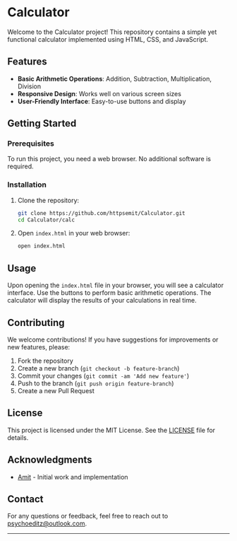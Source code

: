 

# Calculator

Welcome to the Calculator project! This repository contains a simple yet functional calculator implemented using HTML, CSS, and JavaScript.

## Features

- **Basic Arithmetic Operations**: Addition, Subtraction, Multiplication, Division
- **Responsive Design**: Works well on various screen sizes
- **User-Friendly Interface**: Easy-to-use buttons and display

## Getting Started

### Prerequisites

To run this project, you need a web browser. No additional software is required.

### Installation

1. Clone the repository:

   ```bash
   git clone https://github.com/httpsemit/Calculator.git
   cd Calculator/calc
   ```

2. Open `index.html` in your web browser:

   ```bash
   open index.html
   ```

## Usage

Upon opening the `index.html` file in your browser, you will see a calculator interface. Use the buttons to perform basic arithmetic operations. The calculator will display the results of your calculations in real time.

## Contributing

We welcome contributions! If you have suggestions for improvements or new features, please:

1. Fork the repository
2. Create a new branch (`git checkout -b feature-branch`)
3. Commit your changes (`git commit -am 'Add new feature'`)
4. Push to the branch (`git push origin feature-branch`)
5. Create a new Pull Request

## License

This project is licensed under the MIT License. See the [LICENSE](LICENSE) file for details.

## Acknowledgments

- [Amit](https://github.com/httpsemit) - Initial work and implementation

## Contact

For any questions or feedback, feel free to reach out to [psychoeditz@outlook.com](mailto:psychoeditz@outlook.com).

---
